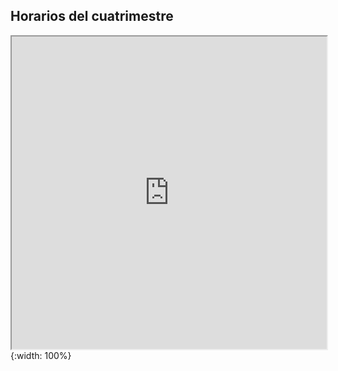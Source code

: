 
## Horarios del cuatrimestre


<iframe width="100%" height="500px" src="https://docs.google.com/spreadsheets/d/e/2PACX-1vS5-tgDXDkDEzIC7o4sPUeZ4ZqBmpG4wLoRBGSnKs7ObyphPZeUdQnPPpAdSMB6-veVjHntcYmOnW-W/pubhtml?widget=true&amp;headers=false"></iframe>
{:width: 100%}
